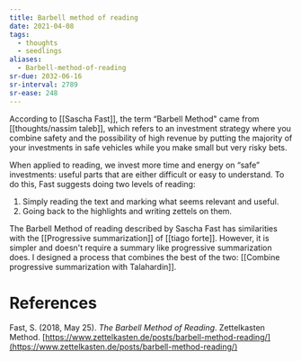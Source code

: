```yaml
---
title: Barbell method of reading
date: 2021-04-08
tags:
  - thoughts
  - seedlings
aliases:
  - Barbell-method-of-reading
sr-due: 2032-06-16
sr-interval: 2789
sr-ease: 248
---
```

According to [[Sascha Fast]], the term “Barbell Method" came from [[thoughts/nassim taleb]], which refers to an investment strategy where you combine safety and the possibility of high revenue by putting the majority of your investments in safe vehicles while you make small but very risky bets.

When applied to reading, we invest more time and energy on “safe” investments: useful parts that are either difficult or easy to understand. To do this, Fast suggests doing two levels of reading:
1. Simply reading the text and marking what seems relevant and useful.
2. Going back to the highlights and writing zettels on them.

The Barbell Method of reading described by Sascha Fast has similarities with the [[Progressive summarization]] of [[tiago forte]]. However, it is simpler and doesn't require a summary like progressive summarization does. I designed a process that combines the best of the two: [[Combine progressive summarization with Talahardin]].

# References

Fast, S. (2018, May 25). *The Barbell Method of Reading*. Zettelkasten Method. [https://www.zettelkasten.de/posts/barbell-method-reading/](https://www.zettelkasten.de/posts/barbell-method-reading/)
